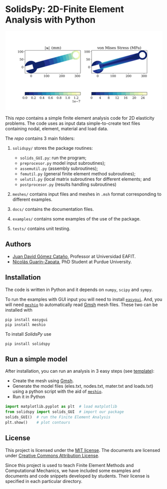 # SolidsPy: 2D-Finite Element Analysis with Python


![Wrench under bending.](./docs/img/wrench.png)

This _repo_ contains a simple finite element analysis code for 2D elasticity
problems. The code uses as input data simple-to-create text files containing
nodal, element, material and load data.

The _repo_ contains 3 main folders:

1. `solidspy/` stores the package routines:

    - `solids_GUI.py`: run the program;
    - `preprocesor.py` model input subroutines);
    - `assemutil.py` (assembly subroutines);
    - `femutil.py` (general finite element method subroutines);
    - `uelutil.py` (local matrix subroutines for different elements; and
    - `postprocesor.py` (results handling subroutines)

2. `meshes/` contains input files and meshes in `.msh` format corresponding to
    different examples.

3. `docs/` contains the documentation files.

4. `examples/` contains some examples of the use of the package.

5. `tests/` contains unit testing.

## Authors
- [Juan David Gómez Cataño](http://www.eafit.edu.co/docentes-investigadores/Paginas/juan-gomez.aspx),
    Professor at Universidad EAFIT.
- [Nicolás Guarín-Zapata](https://github.com/nicoguaro), PhD Student at
    Purdue University.

## Installation
The code is written in Python and it depends on `numpy`, `scipy` and `sympy`.

To run the examples with GUI input you will need to install
[`easygui`](http://easygui.readthedocs.org/en/master/). And, you will
need [`meshio`](https://github.com/nschloe/meshio) to automatically read
[Gmsh](http://gmsh.info/) mesh files. These two can be installed with

    pip install easygui
    pip install meshio

To install _SolidsPy_ use

    pip install solidspy

## Run a simple model
After installation, you can run an analysis in 3 easy steps (see [template](./docs/template/README.md)):
- Create the mesh using [Gmsh](http://gmsh.info/).
- Generate the model files (eles.txt, nodes.txt, mater.txt and loads.txt) using
  a python script with the aid of [`meshio`](https://github.com/nschloe/meshio).
- Run it in Python

```python
import matplotlib.pyplot as plt  # load matplotlib
from solidspy import solids_GUI  # import our package
solids_GUI()  # run the Finite Element Analysis
plt.show()    # plot contours
```

## License
This project is licensed under the
[MIT license](http://en.wikipedia.org/wiki/MIT_License). The documents are
licensed under
[Creative Commons Attribution License](http://creativecommons.org/licenses/by/4.0/).

Since this project is used to teach Finite Element Methods and Computational
Mechanics, we have included some examples and documents and code snippets
developed by students. Their license is specified in each particular directory.
